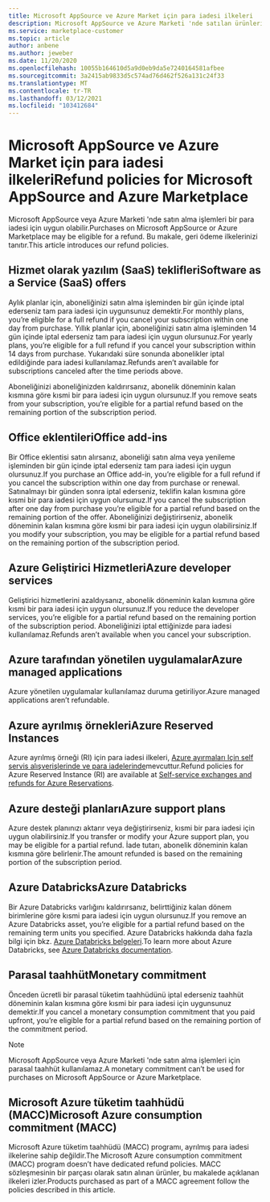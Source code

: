 ```yaml
---
title: Microsoft AppSource ve Azure Market için para iadesi ilkeleri
description: Microsoft AppSource ve Azure Marketi 'nde satılan ürünlerin para iadesi ilkelerini öğrenin
ms.service: marketplace-customer
ms.topic: article
author: anbene
ms.author: jeweber
ms.date: 11/20/2020
ms.openlocfilehash: 10055b164610d5a9d0eb9da5e7240164581afbee
ms.sourcegitcommit: 3a2415ab9833d5c574ad76d462f526a131c24f33
ms.translationtype: MT
ms.contentlocale: tr-TR
ms.lasthandoff: 03/12/2021
ms.locfileid: "103412684"
---
```

# <a name="refund-policies-for-microsoft-appsource-and-azure-marketplace"></a><span data-ttu-id="9e572-103">Microsoft AppSource ve Azure Market için para iadesi ilkeleri</span><span class="sxs-lookup"><span data-stu-id="9e572-103">Refund policies for Microsoft AppSource and Azure Marketplace</span></span>

<span data-ttu-id="9e572-104">Microsoft AppSource veya Azure Marketi 'nde satın alma işlemleri bir para iadesi için uygun olabilir.</span><span class="sxs-lookup"><span data-stu-id="9e572-104">Purchases on Microsoft AppSource or Azure Marketplace may be eligible for a refund.</span></span> <span data-ttu-id="9e572-105">Bu makale, geri ödeme ilkelerinizi tanıtır.</span><span class="sxs-lookup"><span data-stu-id="9e572-105">This article introduces our refund policies.</span></span>

## <a name="software-as-a-service-saas-offers"></a><span data-ttu-id="9e572-106">Hizmet olarak yazılım (SaaS) teklifleri</span><span class="sxs-lookup"><span data-stu-id="9e572-106">Software as a Service (SaaS) offers</span></span>

<span data-ttu-id="9e572-107">Aylık planlar için, aboneliğinizi satın alma işleminden bir gün içinde iptal ederseniz tam para iadesi için uygunsunuz demektir.</span><span class="sxs-lookup"><span data-stu-id="9e572-107">For monthly plans, you’re eligible for a full refund if you cancel your subscription within one day from purchase.</span></span> <span data-ttu-id="9e572-108">Yıllık planlar için, aboneliğinizi satın alma işleminden 14 gün içinde iptal ederseniz tam para iadesi için uygun olursunuz.</span><span class="sxs-lookup"><span data-stu-id="9e572-108">For yearly plans, you’re eligible for a full refund if you cancel your subscription within 14 days from purchase.</span></span> <span data-ttu-id="9e572-109">Yukarıdaki süre sonunda abonelikler iptal edildiğinde para iadesi kullanılamaz.</span><span class="sxs-lookup"><span data-stu-id="9e572-109">Refunds aren’t available for subscriptions canceled after the time periods above.</span></span>

<span data-ttu-id="9e572-110">Aboneliğinizi aboneliğinizden kaldırırsanız, abonelik döneminin kalan kısmına göre kısmi bir para iadesi için uygun olursunuz.</span><span class="sxs-lookup"><span data-stu-id="9e572-110">If you remove seats from your subscription, you’re eligible for a partial refund based on the remaining portion of the subscription period.</span></span>

## <a name="office-add-ins"></a><span data-ttu-id="9e572-111">Office eklentileri</span><span class="sxs-lookup"><span data-stu-id="9e572-111">Office add-ins</span></span>

<span data-ttu-id="9e572-112">Bir Office eklentisi satın alırsanız, aboneliği satın alma veya yenileme işleminden bir gün içinde iptal ederseniz tam para iadesi için uygun olursunuz.</span><span class="sxs-lookup"><span data-stu-id="9e572-112">If you purchase an Office add-in, you’re eligible for a full refund if you cancel the subscription within one day from purchase or renewal.</span></span>  <span data-ttu-id="9e572-113">Satınalmayı bir günden sonra iptal ederseniz, teklifin kalan kısmına göre kısmi bir para iadesi için uygun olursunuz.</span><span class="sxs-lookup"><span data-stu-id="9e572-113">If you cancel the subscription after one day from purchase you’re eligible for a partial refund based on the remaining portion of the offer.</span></span>  <span data-ttu-id="9e572-114">Aboneliğinizi değiştirirseniz, abonelik döneminin kalan kısmına göre kısmi bir para iadesi için uygun olabilirsiniz.</span><span class="sxs-lookup"><span data-stu-id="9e572-114">If you modify your subscription, you may be eligible for a partial refund based on the remaining portion of the subscription period.</span></span>

## <a name="azure-developer-services"></a><span data-ttu-id="9e572-115">Azure Geliştirici Hizmetleri</span><span class="sxs-lookup"><span data-stu-id="9e572-115">Azure developer services</span></span>

<span data-ttu-id="9e572-116">Geliştirici hizmetlerini azaldıysanız, abonelik döneminin kalan kısmına göre kısmi bir para iadesi için uygun olursunuz.</span><span class="sxs-lookup"><span data-stu-id="9e572-116">If you reduce the developer services, you’re eligible for a partial refund based on the remaining portion of the subscription period.</span></span> <span data-ttu-id="9e572-117">Aboneliğinizi iptal ettiğinizde para iadesi kullanılamaz.</span><span class="sxs-lookup"><span data-stu-id="9e572-117">Refunds aren’t available when you cancel your subscription.</span></span>

## <a name="azure-managed-applications"></a><span data-ttu-id="9e572-118">Azure tarafından yönetilen uygulamalar</span><span class="sxs-lookup"><span data-stu-id="9e572-118">Azure managed applications</span></span>

<span data-ttu-id="9e572-119">Azure yönetilen uygulamalar kullanılamaz duruma getiriliyor.</span><span class="sxs-lookup"><span data-stu-id="9e572-119">Azure managed applications aren’t refundable.</span></span>

## <a name="azure-reserved-instances"></a><span data-ttu-id="9e572-120">Azure ayrılmış örnekleri</span><span class="sxs-lookup"><span data-stu-id="9e572-120">Azure Reserved Instances</span></span>

<span data-ttu-id="9e572-121">Azure ayrılmış örneği (RI) için para iadesi ilkeleri, [Azure ayırmaları Için self servis alışverişlerinde ve para iadelerinde](/azure/cost-management-billing/reservations/exchange-and-refund-azure-reservations)mevcuttur.</span><span class="sxs-lookup"><span data-stu-id="9e572-121">Refund policies for Azure Reserved Instance (RI) are available at [Self-service exchanges and refunds for Azure Reservations](/azure/cost-management-billing/reservations/exchange-and-refund-azure-reservations).</span></span>

## <a name="azure-support-plans"></a><span data-ttu-id="9e572-122">Azure desteği planları</span><span class="sxs-lookup"><span data-stu-id="9e572-122">Azure support plans</span></span>

<span data-ttu-id="9e572-123">Azure destek planınızı aktarır veya değiştirirseniz, kısmi bir para iadesi için uygun olabilirsiniz.</span><span class="sxs-lookup"><span data-stu-id="9e572-123">If you transfer or modify your Azure support plan, you may be eligible for a partial refund.</span></span> <span data-ttu-id="9e572-124">İade tutarı, abonelik döneminin kalan kısmına göre belirlenir.</span><span class="sxs-lookup"><span data-stu-id="9e572-124">The amount refunded is based on the remaining portion of the subscription period.</span></span>

## <a name="azure-databricks"></a><span data-ttu-id="9e572-125">Azure Databricks</span><span class="sxs-lookup"><span data-stu-id="9e572-125">Azure Databricks</span></span>

<span data-ttu-id="9e572-126">Bir Azure Databricks varlığını kaldırırsanız, belirttiğiniz kalan dönem birimlerine göre kısmi para iadesi için uygun olursunuz.</span><span class="sxs-lookup"><span data-stu-id="9e572-126">If you remove an Azure Databricks asset, you’re eligible for a partial refund based on the remaining term units you specified.</span></span> <span data-ttu-id="9e572-127">Azure Databricks hakkında daha fazla bilgi için bkz. [Azure Databricks belgeleri](/azure/databricks).</span><span class="sxs-lookup"><span data-stu-id="9e572-127">To learn more about Azure Databricks, see [Azure Databricks documentation](/azure/databricks).</span></span>

## <a name="monetary-commitment"></a><span data-ttu-id="9e572-128">Parasal taahhüt</span><span class="sxs-lookup"><span data-stu-id="9e572-128">Monetary commitment</span></span>

<span data-ttu-id="9e572-129">Önceden ücretli bir parasal tüketim taahhüdünü iptal ederseniz taahhüt döneminin kalan kısmına göre kısmi bir para iadesi için uygunsunuz demektir.</span><span class="sxs-lookup"><span data-stu-id="9e572-129">If you cancel a monetary consumption commitment that you paid upfront, you’re eligible for a partial refund based on the remaining portion of the commitment period.</span></span>

> [!NOTE]
> <span data-ttu-id="9e572-130">Microsoft AppSource veya Azure Marketi 'nde satın alma işlemleri için parasal taahhüt kullanılamaz.</span><span class="sxs-lookup"><span data-stu-id="9e572-130">A monetary commitment can’t be used for purchases on Microsoft AppSource or Azure Marketplace.</span></span>

## <a name="microsoft-azure-consumption-commitment-macc"></a><span data-ttu-id="9e572-131">Microsoft Azure tüketim taahhüdü (MACC)</span><span class="sxs-lookup"><span data-stu-id="9e572-131">Microsoft Azure consumption commitment (MACC)</span></span>

<span data-ttu-id="9e572-132">Microsoft Azure tüketim taahhüdü (MACC) programı, ayrılmış para iadesi ilkelerine sahip değildir.</span><span class="sxs-lookup"><span data-stu-id="9e572-132">The Microsoft Azure consumption commitment (MACC) program doesn’t have dedicated refund policies.</span></span> <span data-ttu-id="9e572-133">MACC sözleşmesinin bir parçası olarak satın alınan ürünler, bu makalede açıklanan ilkeleri izler.</span><span class="sxs-lookup"><span data-stu-id="9e572-133">Products purchased as part of a MACC agreement follow the policies described in this article.</span></span>
